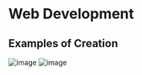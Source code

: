 # Web Development
## Examples of Creation
![image](https://user-images.githubusercontent.com/37002036/170577239-af4c9d34-889f-4113-9ad0-9ee4cd2c8742.png)
![image](https://user-images.githubusercontent.com/37002036/170577389-1d3bd475-2d22-429c-aa71-950bd65b8c85.png)
